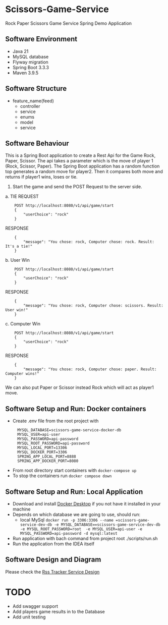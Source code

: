 # Scissors-Game-Service
Rock  Paper Scissors Game Service Spring Demo Application

## Software Environment

- Java 21
- MySQL database
- Flyway migration
- Spring Boot 3.3.3
- Maven 3.9.5

## Software Structure
- feature_name(feed)
    - controller
    - service
    - enums
    - model
    - service

## Software Behaviour

This is a Spring Boot application to create a Rest Api for the Game Rock, Paper, Scissor. 
The api takes a parameter which is the move of player 1 (Rock, Scissor, Paper). 
The Spring Boot application has a random function top generates a random move for player2. 
Then it compares both move and returns if player1 wins, loses or tie.

1. Start the game and send the POST Request to the server side.

a. TIE
REQUEST

```
    POST http://localhost:8080/v1/api/game/start
    {
        "userChoice": "rock"
    }
```

RESPONSE
```
    {
        "message": "You chose: rock, Computer chose: rock. Result: It's a tie!"
    }
```

b. User Win
```
    POST http://localhost:8080/v1/api/game/start
    {
        "userChoice": "rock"
    }
```

RESPONSE
```
    {
        "message": "You chose: rock, Computer chose: scissors. Result: User win!"
    }
```

c. Computer Win
```
    POST http://localhost:8080/v1/api/game/start
    {
        "userChoice": "rock"
    }
```

RESPONSE
```
    {
        "message": "You chose: rock, Computer chose: paper. Result: Computer wins!"
    }
```

We can also put Paper or Scissor instead Rock which will act as player1 move.

## Software Setup and Run: Docker containers
- Create .env file from the root project with
  ```
    MYSQL_DATABASE=scissors-game-service-docker-db
    MYSQL_USER=api-user
    MYSQL_PASSWORD=api-password
    MYSQL_ROOT_PASSWORD=api-password
    MYSQL_LOCAL_PORT=13306
    MYSQL_DOCKER_PORT=3306
    SPRING_APP_LOCAL_PORT=8888
    SPRING_APP_DOCKER_PORT=8080
  ```
- From root directory start containers with `docker-compose up`
- To stop the containers run `docker compose down`

## Software Setup and Run: Local Application
- Download and install [Docker Desktop](https://www.docker.com/products/docker-desktop/) if you not have it installed in your machine
- Depends on which database we are going to use, should run:
    - local MySql       ```docker run -p 3306:3306 --name =scissors-game-service-dev-db -e MYSQL_DATABASE==scissors-game-service-dev-db -e MYSQL_ROOT_PASSWORD=root  -e MYSQL_USER=api-user -e MYSQL_PASSWORD=api-password -d mysql:latest```
- Run application with bach command from project root ./scripts/run.sh
- Run the application from the IDEA itself

## Software Design and Diagram
Please check the [Rss Tracker Service Design](design/scissors-game-service-draft-design-flow.drawio)

# TODO
- Add swagger support
- Add players game results in to the Database
- Add unit testing
